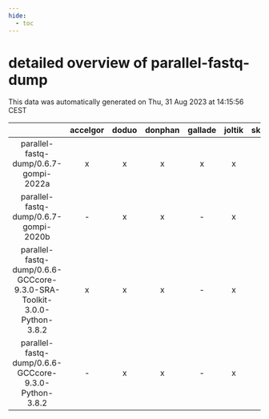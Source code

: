 ```yaml
---
hide:
  - toc
---
```


detailed overview of parallel-fastq-dump
========================================


This data was automatically generated on Thu, 31 Aug 2023 at 14:15:56 CEST  

| |accelgor|doduo|donphan|gallade|joltik|skitty|swalot|victini|
| :---: | :---: | :---: | :---: | :---: | :---: | :---: | :---: | :---: |
|parallel-fastq-dump/0.6.7-gompi-2022a|x|x|x|x|x|x|x|x|
|parallel-fastq-dump/0.6.7-gompi-2020b|-|x|x|-|x|x|x|x|
|parallel-fastq-dump/0.6.6-GCCcore-9.3.0-SRA-Toolkit-3.0.0-Python-3.8.2|x|x|x|-|x|x|x|x|
|parallel-fastq-dump/0.6.6-GCCcore-9.3.0-Python-3.8.2|-|x|x|-|x|x|x|x|

